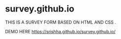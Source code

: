 # survey.github.io
THIS IS A SURVEY FORM BASED ON HTML AND CSS .

DEMO HERE  https://srishha.github.io/survey.github.io/
